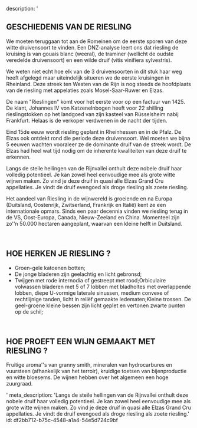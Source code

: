 description: '<h2 class="text-base md:text-lg">GESCHIEDENIS VAN DE RIESLING</h2><p>We moeten teruggaan tot aan de Romeinen om de eerste sporen van deze witte druivensoort te vinden. Een DNZ-analyse leert ons dat riesling de kruising is van gouais blanc (weeral), de traminer (wellicht de oudste veredelde druivensoort) en een wilde druif (vitis vinifiera sylvestris).&nbsp;</p><p>We weten niet echt hoe elk van de 3 druivensoorten in dit stuk haar weg heeft afgelegd maar uiteindelijk situeren we de eerste kruisingen in Rheinland. Deze streek ten Westen van de Rijn is nog steeds de hoofdplaats van de riesling met appelaties zoals Mosel-Saar-Ruwer en Elzas.</p><p>De naam "Rieslingen" komt voor het eerste voor op een factuur van 1425. De klant, Johannes IV von Katzenelnbogen heeft voor 22 shilling rieslingstokken op het landgoed van zijn kasteel van Rüsselsheim nabij Frankfurt. Helaas is de verkoper verdwenen in de nacht der tijden.</p><p>Eind 15de eeuw wordt riesling geplant in Rheinhessen en in de Pfalz. De Elzas ook ontdekt rond die periode deze druivensoort. Wel moeten we bijna 5 eeuwen wachten vooraleer ze de dominante druif van de streek wordt. De Elzas had heel wat tijd nodig om de inherente kwaliteiten van deze druif te erkennen.</p><p>Langs de steile hellingen van de Rijnvallei onthult deze nobele druif haar volledig potentieel. Je kan zowel heel eenvoudige  mee  als grote witte wijnen maken. Zo vind je deze druif in quasi alle Elzas Grand Cru appellaties. Je vindt de druif evengoed als droge riesling als zoete riesling.</p><p>Het aandeel van Riesling in de wijnwereld is groeiende en na Europa (Duitsland, Oostenrijk, Zwitserland, Frankrijk en Italië) kent ze een internationale opmars. Sinds een paar decennia vinden we riesling terug in de VS, Oost-Europa, Canada, Nieuw-Zeeland en China. Momenteel zijn zo''n 50.000 hectaren aangeplant, waarvan een kleine helft in Duitsland.</p><p><br></p><h2 class="text-base md:text-lg">HOE HERKEN JE RIESLING ?</h2><ul><li>Groen-gele katoenen botten;</li><li>De jonge bladeren zijn geelachtig en licht gebronsd;</li><li>Twijgen met rode internodia of gestreept met rood;Orbiculaire volwassen bladeren met 5 of 7 lobben met bladholtes met overlappende lobben, diepe U-vormige laterale sinussen, medium convexe of rechtlijnige tanden, licht in reliëf gemaakte ledematen;Kleine trossen. De geel-groene kleine bessen zijn licht geplet en vertonen zwarte punten op de schil;</li></ul><p><br></p><h2 class="text-base md:text-lg">HOE PROEFT EEN WIJN GEMAAKT MET RIESLING ?</h2><p>Fruitige aroma''s van granny smith, mineralen van hydrocarbures en vuursteen (afhankelijk van het terroir), kruidige toetsen van bijenproductie en witte bloesems. De wijnen hebben over het algemeen een hoge zuurgraad.</p>'
meta_description: 'Langs de steile hellingen van de Rijnvallei onthult deze nobele druif haar volledig potentieel. Je kan zowel heel eenvoudige mee als grote witte wijnen maken. Zo vind je deze druif in quasi alle Elzas Grand Cru appellaties. Je vindt de druif evengoed als droge riesling als zoete riesling.'
id: df2bb712-b75c-4548-a1a4-54e5d724c9bf
